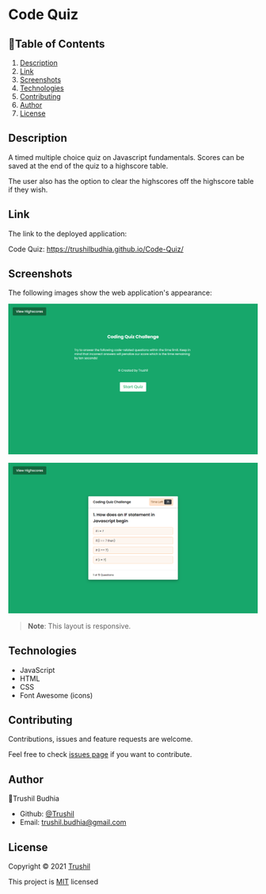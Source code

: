 # Code Quiz

## 📖Table of Contents
1. [Description](#description)
2. [Link](#Link)
3. [Screenshots](#Screenshots)
4. [Technologies](#Technologies)
5. [Contributing](#Contributing)
6. [Author](#Author)
7. [License](#License)

## Description
A timed multiple choice quiz on Javascript fundamentals. Scores can be saved at the end of the quiz to a highscore table.

The user also has the option to clear the highscores off the highscore table if they wish.

## Link
The link to the deployed application:

Code Quiz: https://trushilbudhia.github.io/Code-Quiz/

## Screenshots
The following images show the web application's appearance:

![The timed multiple choice code quiz on Javascript fundamentals. Click the 'Start' button begin the quiz.](./assets/images/Code-Quiz-Preview-img1.png)

![Once the quiz has started, the user is displayed the quiz question and possible answers.](./assets/images/Code-Quiz-Preview-img2.png)

> **Note**: This layout is responsive.

## Technologies
- JavaScript
- HTML
- CSS
- Font Awesome (icons)

## Contributing
Contributions, issues and feature requests are welcome.

Feel free to check [issues page](https://github.com/TrushilBudhia/Code-Quiz/issues) if you want to contribute.

## Author
👤Trushil Budhia
- Github: [@Trushil](https://github.com/TrushilBudhia)
- Email: trushil.budhia@gmail.com

## License
Copyright © 2021 [Trushil](https://github.com/TrushilBudhia)

This project is [MIT](./LICENSE) licensed
